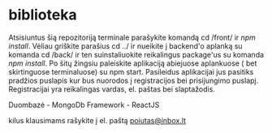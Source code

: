 # biblioteka

Atsisiuntus šią repozitoriją terminale parašykite komandą cd /front/ ir *npm install*. Vėliau griškite parašius cd ../ ir nueikite į backend'o aplanką su komanda cd /back/ ir ten suinstaliuokite reikalingus package'us su komanda *npm install*. Po šitų žingsiu paleiskite aplikaciją abiejuose aplankuose ( bet skirtinguose terminaluose) su npm start. Pasileidus aplikacijai jus pasitiks pradžios puslapis kur bus nuorodos į registracijos bei prisijungimo puslapį. Registracijai yra reikalingas vardas, el. paštas bei slaptažodis.

Duombazė - MongoDb Framework - ReactJS

kilus klausimams rašykite į el. paštą poiutas@inbox.lt
